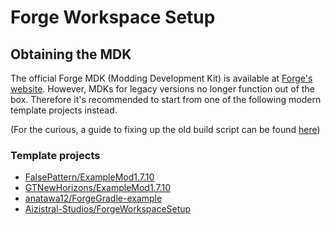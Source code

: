 # Forge Workspace Setup

## Obtaining the MDK

The official Forge MDK (Modding Development Kit) is available at [Forge's website](https://files.minecraftforge.net/). However, MDKs for legacy versions no longer function out of the box. Therefore it's recommended to start from one of the following modern template projects instead.

(For the curious, a guide to fixing up the old build script can be found [here](troubleshooting-1.7.10-build-scripts.md))

### Template projects

* [FalsePattern/ExampleMod1.7.10](https://github.com/FalsePattern/ExampleMod1.7.10)
* [GTNewHorizons/ExampleMod1.7.10](https://github.com/GTNewHorizons/ExampleMod1.7.10)
* [anatawa12/ForgeGradle-example](https://github.com/anatawa12/ForgeGradle-example)
* [Aizistral-Studios/ForgeWorkspaceSetup](https://github.com/Aizistral-Studios/ForgeWorkspaceSetup)

